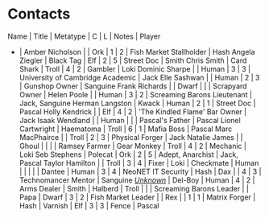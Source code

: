 # Contacts

Name | Title | Metatype | C | L | Notes | Player
- |
Amber Nicholson | | Ork | 1 | 2 | Fish Market Stallholder | Hash
Angela Ziegler | Black Tag | Elf | 2 | 5 | Street Doc | Smith
Chris Smith | Card Shark | Troll | 4 | 2 | Gambler | Loki
Dominic Sharpe | | Human | 3 | 3 | University of Cambridge Academic | Jack
Elle Sashwan | | Human | 2 | 3 | Gunshop Owner | Sanguine
Frank Richards | | Dwarf | | | Scrapyard Owner |
Helen Poole | | Human | 3 | 2 | Screaming Barons Lieutenant | Jack, Sanguine
Herman Langston | Kwack | Human | 2 | 1 | Street Doc | Pascal
Holly Kendrick | | Elf | 4 | 2 | 'The Kindled Flame' Bar Owner | Jack
Isaak Wendland | | Human | | | Pascal's Father | Pascal
Lionel Cartwright | Haematoma | Troll | 6 | 1 | Mafia Boss | Pascal
Marc MacPhairce | | Troll | 2 | 3 | Physical Forger | Jack
Natalie James | | Ghoul | | | |
Ramsey Farmer | Gear Monkey | Troll | 4 | 2 | Mechanic | Loki
Seb Stephens | Polecat | Ork | 2 | 5 | Adept, Anarchist | Jack, Pascal
Taylor Hamilton | | Troll | 3 | 4 | Fixer | Loki
| Checkmate | Human | | | |
| Dantee | Human | 3 | 4 | NeoNET IT Security | Hash
| Dax | | 4 | 3 | Technomancer Mentor | Sanguine
[*Unknown*](DelBoy.md) | Del-Boy | Human | 4 | 2 | Arms Dealer | Smith
| Halberd | Troll | | | Screaming Barons Leader |
| Papa | Dwarf | 3 | 2 | Fish Market Leader |
| Rex | | 1 | 1 | Matrix Forger | Hash
| Varnish | Elf | 3 | 3 | Fence | Pascal
